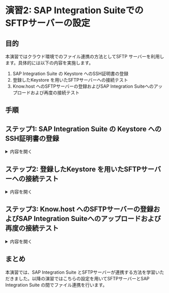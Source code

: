 # 演習2: SAP Integration Suiteでの SFTPサーバーの設定

## 目的
本演習ではクラウド環境でのファイル連携の方法としてSFTP サーバーを利用します。具体的には以下の内容を実施します。
1. SAP Integration Suite の Keystore へのSSH証明書の登録
2. 登録したKeystore を用いたSFTPサーバーへの接続テスト
3. Know.host へのSFTPサーバーの登録およびSAP Integration Suiteへのアップロードおよび再度の接続テスト 

<!--
<img src="images/9-intro.png" alt="table" width="100%">
-->


## 手順

## ステップ1: SAP Integration Suite の Keystore へのSSH証明書の登録
<details>
<summary>内容を開く</summary>

 1. ### Integration Suiteにアクセスします。
    
    <img src="images/2-1-1.png" alt="table" width="100%">
    
    >Integration Suite へは、URL はhttps://`ご利用のIntegration Suite のアドレス`/shell/home でアクセス出来ます。
    

 2. ### メニューから`Monitor` → `Integrations and APIs`を選択してください。
    
    <img src="images/2-1-2.png" alt="table" width="40%">

 3. ### 表示された画面から`Manage Security`グループにある`Keystore` タイルを選択してください。 
    
    <img src="images/2-1-3.png" alt="table" width="100%">


 4. ### リストの右上にある`Add`→ `SSH Key`を選択してください。
    
    <img src="images/2-1-4.png" alt="table" width="100%">
 
 5. ### 開いたポップアップ画面のパラメータに以下のように入力して、`Add`ボタンを押してください。。

    |パラメータ|入力項目|
    |--|--|
    |Alias:|`sftpuser_ssh_key`|
    |File:|講師より共有された`pemファイル`を参照してください。|
    |Common Unit(CN)|講師より共有されたSFTPサーバーの`IPアドレス`を参照してください。|
    |Country/Region|`JP`|
    
    <img src="images/2-1-5.png" alt="table" width="100%">
    
 6. ### 一覧の中に`sftpuser_ssh_key`が追加されます。確認後、ページ左上にあるリンク`Overview`を推して前画面に戻ってください。 
    
    <img src="images/2-1-6.png" alt="table" width="100%">
    
</details>


## ステップ2: 登録したKeystore を用いたSFTPサーバーへの接続テスト
<details>
<summary>内容を開く</summary>

 1. ### `Manage Security`グループにある`Connectivity Tests` タイルを選択してください。 
    
    <img src="images/2-2-1.png" alt="table" width="100%">
    
 2. ### 表示された画面にあるタブから`SSH`を選択します。
    
    <img src="images/2-2-2.png" alt="table" width="100%">

 3. ### Resquest 画面にある以下のパラメータに以下のように入力をして、`Send`ボタンを押してください。

    |パラメータ|入力項目|
    |--|--|
    |Host:|講師より共有されたSFTPサーバーの`IPアドレス`を参照してください。|
    |Port:|`22` *デフォルトのまま|
    |Authentication:|`Public Key`を選択|
    |User Name:|`sftpuser`|
    |Private Key Alias:|ステップ1で作成した`sftpuser_ssh_key`を選択|
    |Host Key Verification:|`Off`を選択|
     
    <img src="images/2-2-3.png" alt="table" width="100%">


 4. ### 画面右に`Sccessfully reached host at xxx.xxx.xxx.xxx` (xxx.xxx.xxx.xxxはIPアドレス)と表示されます。
    
    <img src="images/2-2-4.png" alt="table" width="100%">
 
 5. ### メッセージの下の`Copy Host Key`を推します。その結果、Host Key がPCクリップボードにコピーされます。
    
    <img src="images/2-2-5.png" alt="table" width="100%">

    > クリップボードにコピーされたHost Key は念の為、Notepad 等にコピーして保存しておくことをお勧めします。
    
 6. ### 確認後、ページ左上にあるリンク`Overview`を押して前画面に戻ってください。 
    
    <img src="images/2-2-6.png" alt="table" width="100%">
    
</details>

## ステップ3: Know.host へのSFTPサーバーの登録およびSAP Integration Suiteへのアップロードおよび再度の接続テスト
<details>
<summary>内容を開く</summary>

 1. ### `Manage Security`グループにある`Security Material` タイルを選択してください。 
    
    <img src="images/2-3-1.png" alt="table" width="100%">
    
 2. ### 表示された画面にあるリストから`known host`を選択して、ダウンロードボタンを押してください。
     
    <img src="images/2-3-2.png" alt="table" width="100%">


 3. ### (任意のフォルダに)ダウンロードした`known.host`ファイルをnotepad等で開き、ステップ2-5.でクリップボードにコピーされた`Host Key`を追加して、ファイルを`保存`してください。
    
    <img src="images/2-3-3.png" alt="table" width="100%">
    
    > 画面はMacの画面となります。画面では、known host にエントリーを１つ追加した状態になっています。
 
 4. ### (SAP Integration Suite の画面に戻り、) `Security Material`にあるリストの右上にある`Upload` → `known host (SSH)`を押して、先ほどのステップで保存した`known.host`をアップロードします。アップロードが完了したら、画面左上の`Overview`をを押して前画面に戻ってください。
    
    <img src="images/2-3-4.png" alt="table" width="100%">
    
 5. ### `Manage Security`グループにある`Connectivity Tests` タイルを選択してください。
    
    <img src="images/2-3-5.png" alt="table" width="100%">
    
 6. ### タブから`SSH`を選択します。
   
    <img src="images/2-3-6.png" alt="table" width="100%">

    
 7. ### Resquest 画面にある以下のパラメータに以下のように入力をして、`Send`ボタンを押してください。

    |パラメータ|入力項目|
    |--|--|
    |Host:|講師より共有されたSFTPサーバーの`IPアドレス`を参照してください。|
    |Port:|`22` *デフォルトのまま|
    |Authentication:|`Public Key`を選択|
    |User Name:|`sftpuser`|
    |Private Key Alias:|ステップ1で作成した`sftpuser_ssh_key`を選択|
    |Host Key Verification:|`Ageinst Tenant`を選択 *デフォルトのまま|   

    <img src="images/2-3-7.png" alt="table" width="100%">
    
 8. ### 画面右に`Sccessfully reached host at xxx.xxx.xxx.xxx` (xxx.xxx.xxx.xxxはIPアドレス)と表示されます。これでSFTPサーバーの接続設定が完了しました。
   
    <img src="images/2-3-8.png" alt="table" width="100%">
    
 9. ### 確認後、ページ左上にあるリンク`Overview`を推して前画面に戻ってください。
   
     <img src="images/2-3-9.png" alt="table" width="100%">
    
    
</details>

## まとめ
本演習では、SAP Integration Suite とSFTPサーバーが連携する方法を学習いただきました。以降の演習ではこちらの設定を用いてSFTPサーバーとSAP Integration Suite の間でファイル連携を行います。
